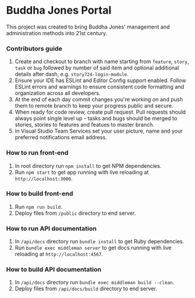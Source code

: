# Buddha Jones Portal

This project was created to bring Buddha Jones' management and administration methods into 21st century.

### Contributors guide

1. Create and checkout to branch with name starting from `feature`, `story`, `task` or `bug` followed by number of said item and optional additional details after dash, e.g. `story724-login-module`.
2. Ensure your IDE has ESLint and Editor Config support enabled. Follow ESLint errors and warnings to ensure consistent code formatting and organization across all developers.
3. At the end of each day commit changes you're working on and push them to remote branch to keep your progress public and secure.
4. When ready for code review, create pull request. Pull requests should always point single level up - tasks and bugs should be merged to stories, stories to features and featues to master branch.
5. In Visual Studio Team Services set your user picture, name and your preferred notifications email address.

### How to run front-end

1. In root directory run `npm install` to get NPM dependencies.
2. Run `npm start` to get app running with live reloading at `http://localhost:3000`.

### How to build front-end

1. Run `npm run build`.
2. Deploy files from `/public` directory to end server.

### How to run API documentation

1. In `/api/docs` directory run `bundle install` to get Ruby dependencies.
2. Run `bundle exec middleman server` to get docs running with live reloading at `http://localhost:4567`.

### How to build API documentation

 1. In `/api/docs` directory run `bundle exec middleman build --clean`.
2. Deploy files from `/api/docs/build` directory to end server.

